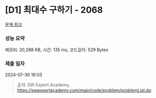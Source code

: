 # [D1] 최대수 구하기 - 2068 

[문제 링크](https://swexpertacademy.com/main/code/problem/problemDetail.do?contestProbId=AV5QQhbqA4QDFAUq) 

### 성능 요약

메모리: 20,288 KB, 시간: 135 ms, 코드길이: 529 Bytes

### 제출 일자

2024-07-30 16:03



> 출처: SW Expert Academy, https://swexpertacademy.com/main/code/problem/problemList.do